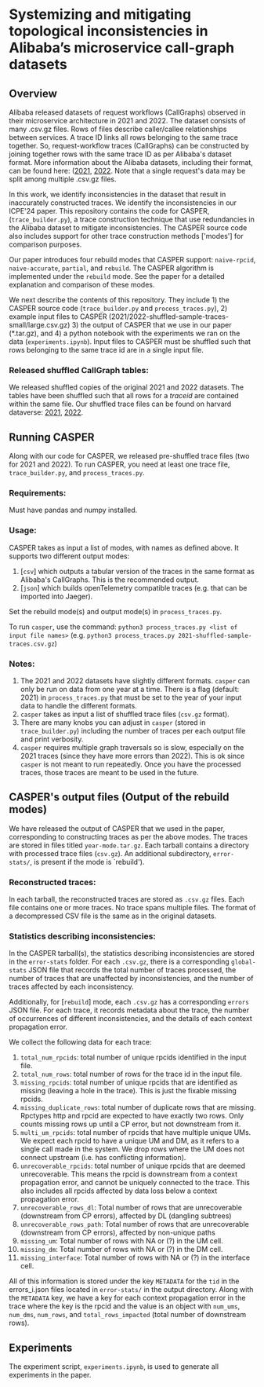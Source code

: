 # Systemizing and mitigating topological inconsistencies in Alibaba’s microservice call-graph datasets

## Overview
Alibaba released datasets of request workflows (CallGraphs) observed in their microservice architecture in 2021 and 2022. The dataset consists of many .csv.gz files. Rows of files describe caller/callee relationships between services. A trace ID links all rows belonging to the same trace together. So, request-workflow traces (CallGraphs) can be constructed by joining together rows with the same trace ID as per Alibaba's dataset format. More information about the Alibaba datasets, including their format, can be found here: ([2021](https://github.com/alibaba/clusterdata/tree/master/cluster-trace-microservices-v2021), [2022](https://github.com/alibaba/clusterdata/tree/master/cluster-trace-microservices-v2022).  Note that a single request's data may be split among multiple .csv.gz files. 

In this work, we identify inconsistencies in the dataset that result in inaccurately constructed traces.  We identify the inconsistencies in our ICPE'24 paper. This repository contains the code for CASPER, (`trace_builder.py`), a trace construction technique that use redundancies in the Alibaba dataset to mitigate inconsistencies. The CASPER source code also includes support for other trace construction methods ['modes'] for comparison purposes. 

Our paper introduces four rebuild modes that CASPER support: `naive-rpcid`, `naive-accurate`, `partial`, and `rebuild`. The CASPER algorithm is implemented under the `rebuild` mode. See the paper for a detailed explanation and comparison of these modes. 

We next describe the contents of this repository. They include 1) the CASPER source code (`trace_builder.py` and `process_traces.py`), 2) example input files to CASPER (2021/2022-shuffled-sample-traces-small/large.csv.gz) 3) the output of CASPER that we use in our paper (*.tar.gz), and 4) a python notebook with the experiments we ran on the data (`experiments.ipynb`). Input files to CASPER must be shuffled such that rows belonging to the same trace id are in a single input file.

### Released shuffled CallGraph tables:
We released shuffled copies of the original 2021 and 2022 datasets. The tables
have been shuffled such that all rows for a <i>traceid</i> are contained within the
same file. Our shuffled trace files can be found on harvard dataverse: [2021](https://doi.org/10.7910/DVN/RXIC9Z), [2022](https://doi.org/10.7910/DVN/T53HGF).

## Running CASPER
Along with our code for CASPER, we released pre-shuffled trace files (two for 2021 and 2022). To run CASPER, you need at least one trace file, `trace_builder.py`, and `process_traces.py`.

### Requirements:
Must have pandas and numpy installed. 

### Usage:
CASPER takes as input a list of modes, with names as defined above. It supports two different output modes:
1. [`csv`] which outputs a tabular version of the traces in the same format as Alibaba's CallGraphs. This is the recommended output.
2. [`json`] which builds openTelemetry compatible traces (e.g. that can be imported into Jaeger). 

Set the rebuild mode(s) and output mode(s) in `process_traces.py`.

To run `casper`, use the command: `python3 process_traces.py <list of input file names>` (e.g. `python3 process_traces.py 2021-shuffled-sample-traces.csv.gz`)

### Notes:
1. The 2021 and 2022 datasets have slightly different formats. `casper` can only be run on data from one year at a time. There is a flag (default: 2021) in `process_traces.py` that must be set to the year of your input data to handle the different formats.
2. `casper` takes as input a list of shuffled trace files (`csv.gz` format).
3. There are many knobs you can adjust in `casper` (stored in `trace_builder.py`) including the number of traces per each output file and print verbosity.
4. `casper` requires multiple graph traversals so is slow, especially on the 2021 traces (since they have more errors than 2022). This is ok since `casper` is not meant to run repeatedly. Once you have the processed traces, those traces are meant to be used in the future.
   

## CASPER's output files (Output of the rebuild modes) 

We have released the output of CASPER that we used in the paper, corresponding to constructing traces as per the above modes.  The traces are stored in files titled `year-mode.tar.gz`. Each tarball contains a directory with processed trace files (`csv.gz`).  An additional subdirectory, `error-stats/`, is present if the mode is `rebuild').  

### Reconstructed traces:
In each tarball, the reconstructed traces are stored as `.csv.gz` files. Each file contains one or more traces. No trace spans multiple files. The format of a decompressed CSV file is the same as in the original datasets. 

### Statistics describing inconsistencies:
In the CASPER tarball(s), the statistics describing inconsistencies are stored in the `error-stats` folder. For each `.csv.gz`, there is a corresponding `global-stats` JSON file that records the total number of traces processed, the number of traces that are unaffected by inconsistencies, and the number of traces affected by each inconsistency.

Additionally, for [`rebuild`] mode, each `.csv.gz` has a corresponding `errors` JSON file. For each trace, it records metadata about the trace, the number of occurrences of different inconsistencies, and the details of each context propagation error. 

We collect the following data for each trace:
1. `total_num_rpcids`: total number of unique rpcids identified in the input
   file. 
2. `total_num_rows`: total number of rows for the trace id in the input file. 
3. `missing_rpcids`: total number of unique rpcids that are identified as
   missing (leaving a hole in the trace). This is just the fixable missing
   rpcids. 
4. `missing_duplicate_rows`: total number of duplicate rows that are missing.
   Rpctypes http and rpcid are expected to have exactly two rows. Only counts
   missing rows up until a CP error, but not downstream from it.  
5. `multi_um_rpcids`: total number of rpcids that have multiple unique UMs. We
   expect each rpcid to have a unique UM and DM, as it refers to a single call
   made in the system. We drop rows where the UM does not connect upstream (i.e.
   has conflicting information).
6. `unrecoverable_rpcids`: total number of unique rpcids that are deemed
   unrecoverable. This means the rpcid is downstream from a context propagation
   error, and cannot be uniquely connected to the trace. This also includes all
   rpcids affected by data loss below a context propagation error.
7. `unrecoverable_rows_dl`: Total number of rows that are unrecoverable (downstream
   from CP errors), affected by DL (dangling subtrees)
8. `unrecoverable_rows_path`: Total number of rows that are unrecoverable (downstream
   from CP errors), affected by non-unique paths 
9. `missing_um`: Total number of rows with NA or (?) in the UM cell. 
10. `missing_dm`: Total number of rows with NA or (?) in the DM cell. 
11. `missing_interface`: Total number of rows with NA or (?) in the interface cell. 

All of this information is stored under the key `METADATA` for the `tid` in
the errors_i.json files located in `error-stats/` in the output directory. Along
with the `METADATA` key, we have a key for each context propagation error in the
trace where the key is the rpcid and the value is an object with `num_ums`,
`num_dms`, `num_rows`, and `total_rows_impacted` (total number of downstream rows).

## Experiments 
The experiment script, `experiments.ipynb`, is used to generate all experiments in the paper.
